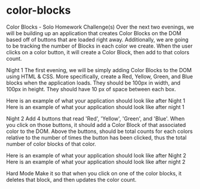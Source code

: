 # color-blocks
Color Blocks - Solo Homework Challenge(s)
Over the next two evenings, we will be building up an application that creates Color Blocks on the DOM based off of buttons that are loaded right away. Additionally, we are going to be tracking the number of Blocks in each color we create. When the user clicks on a color button, it will create a Color Block, then add to that colors count.

Night 1
The first evening, we will be simply adding Color Blocks to the DOM using HTML & CSS. More specifically, create a Red, Yellow, Green, and Blue blocks when the application loads. They should be 100px in width, and 100px in height. They should have 10 px of space between each box.

Here is an example of what your application should look like after Night 1
Here is an example of what your application should look like after night 1

Night 2
Add 4 buttons that read 'Red', 'Yellow', 'Green', and 'Blue'. When you click on those buttons, it should add a Color Block of that associated color to the DOM. Above the buttons, should be total counts for each colors relative to the number of times the button has been clicked, thus the total number of color blocks of that color.

Here is an example of what your application should look like after Night 2
Here is an example of what your application should look like after night 2

Hard Mode
Make it so that when you click on one of the color blocks, it deletes that block, and then updates the color count.

